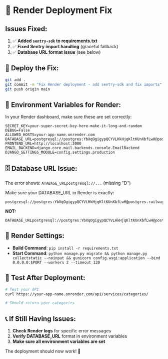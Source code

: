 # 🚨 Render Deployment Fix

## Issues Fixed:
1. ✅ **Added `sentry-sdk` to requirements.txt**
2. ✅ **Fixed Sentry import handling** (graceful fallback)
3. ✅ **Database URL format issue** (see below)

## 🚀 Deploy the Fix:

```bash
git add .
git commit -m "Fix Render deployment - add sentry-sdk and fix imports"
git push origin main
```

## 🔧 Environment Variables for Render:

In your Render dashboard, make sure these are set correctly:

```
SECRET_KEY=your-super-secret-key-here-make-it-long-and-random
DEBUG=False
ALLOWED_HOSTS=your-app-name.onrender.com
DATABASE_URL=postgresql://postgres:YbXqOgigypQCYVLHkHjqKltKUnXbfLwH@postgres.railway.internal:5432/railway
FRONTEND_URL=http://localhost:3000
EMAIL_BACKEND=django.core.mail.backends.console.EmailBackend
DJANGO_SETTINGS_MODULE=config.settings.production
```

## 🗄️ Database URL Issue:

The error shows: `ATABASE_URLpostgresql://...` (missing "D")

Make sure your DATABASE_URL in Render is exactly:
```
postgresql://postgres:YbXqOgigypQCYVLHkHjqKltKUnXbfLwH@postgres.railway.internal:5432/railway
```

**NOT:**
```
DATABASE_URLpostgresql://postgres:YbXqOgigypQCYVLHkHjqKltKUnXbfLwH@postgres.railway.internal:5432/railway
```

## 🎯 Render Settings:

- **Build Command**: `pip install -r requirements.txt`
- **Start Command**: `python manage.py migrate && python manage.py collectstatic --noinput && gunicorn config.wsgi:application --bind 0.0.0.0:$PORT --workers 2 --timeout 120`

## 🧪 Test After Deployment:

```bash
# Test your API
curl https://your-app-name.onrender.com/api/services/categories/

# Should return your categories
```

## 📞 If Still Having Issues:

1. **Check Render logs** for specific error messages
2. **Verify DATABASE_URL** format in environment variables
3. **Make sure all environment variables are set**

The deployment should now work! 🎉
